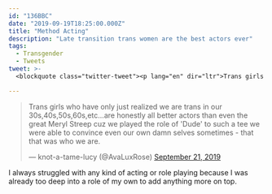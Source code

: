 ```yaml
---
id: "136BBC"
date: "2019-09-19T18:25:00.000Z"
title: "Method Acting"
description: "Late transition trans women are the best actors ever"
tags:
  - Transgender
  - Tweets
tweet: >-
  <blockquote class="twitter-tweet"><p lang="en" dir="ltr">Trans girls who have only just realized we are trans in our 30s,40s,50s,60s,etc...are honestly all better actors than even the great Meryl Streep cuz we played the role of &#39;Dude&#39; to such a tee we were able to convince even our own damn selves sometimes - that that was who we are.</p>&mdash; knot-a-tame-lucy (@AvaLuxRose) <a href="https://twitter.com/AvaLuxRose/status/1175529479529103360?ref_src=twsrc%5Etfw">September 21, 2019</a></blockquote> <script async src="https://platform.twitter.com/widgets.js" charset="utf-8"></script>

---
```

<script src="https://platform.twitter.com/widgets.js" charset="utf-8"></script>
<script>
  twttr.events.bind(
    'rendered', () => {
    jQuery('.twitter-tweet').map((i, e) => jQuery('.CallToAction', e.shadowRoot)).each((i, j) => j.hide());
  });
</script>
<blockquote class="twitter-tweet"><p lang="en" dir="ltr">Trans girls who have only just realized we are trans in our 30s,40s,50s,60s,etc...are honestly all better actors than even the great Meryl Streep cuz we played the role of &#39;Dude&#39; to such a tee we were able to convince even our own damn selves sometimes - that that was who we are.</p>&mdash; knot-a-tame-lucy (@AvaLuxRose) <a href="https://twitter.com/AvaLuxRose/status/1175529479529103360?ref_src=twsrc%5Etfw">September 21, 2019</a></blockquote> <script async src="https://platform.twitter.com/widgets.js" charset="utf-8"></script>

I always struggled with any kind of acting or role playing because I was already too deep into a role of my own to add anything more on top.
